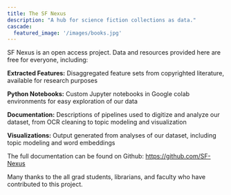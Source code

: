 ```yaml
---
title: The SF Nexus
description: "A hub for science fiction collections as data."
cascade:
  featured_image: '/images/books.jpg'
---
```

SF Nexus is an open access project. Data and resources provided here are free for everyone, including:

**Extracted Features:** Disaggregated feature sets from copyrighted literature, available for research purposes

**Python Notebooks:** Custom Jupyter notebooks in Google colab environments for easy exploration of our data

**Documentation:** Descriptions of pipelines used to digitize and analyze our dataset, from OCR cleaning to topic modeling and visualization

**Visualizations:** Output generated from analyses of our dataset, including topic modeling and word embeddings

The full documentation can be found on Github: https://github.com/SF-Nexus

Many thanks to the all grad students, librarians, and faculty who have contributed to this project.
